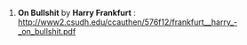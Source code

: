 1. **On Bullshit** by **Harry Frankfurt** : http://www2.csudh.edu/ccauthen/576f12/frankfurt__harry_-_on_bullshit.pdf
